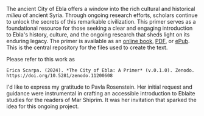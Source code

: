The ancient City of Ebla offers a window into the rich cultural and historical *milieu* of ancient Syria. Through ongoing research efforts, scholars continue to unlock the secrets of this remarkable civilization. This primer serves as a foundational resource for those seeking a clear and engaging introduction to Ebla's history, culture, and the ongoing research that sheds light on its enduring legacy. The primer is available as an [online book](https://erica-scarpa.github.io/the-city-of-ebla-primer/), [PDF](https://erica-scarpa.github.io/the-city-of-ebla-primer/_main.pdf), or [ePub](https://erica-scarpa.github.io/the-city-of-ebla-primer/_main.epub). This is the central repository for the files used to create the text.

Please refer to this work as 

    Erica Scarpa. (2024). *The City of Ebla: A Primer* (v.0.1.0). Zenodo. https://doi.org/10.5281/zenodo.11200608

I'd like to express my gratitude to Pavla Rosenstein. Her initial request and guidance were instrumental in crafting an accessible introduction to Eblaite studies for the readers of Mar Shiprim. It was her invitation that sparked the idea for this ongoing project.
